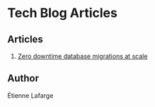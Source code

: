 Tech Blog Articles
==================

Articles
--------

 1. [Zero downtime database migrations at scale](01-no-downtime-migrations/zero-downtime-database-migrations.md)

Author
------
Étienne Lafarge
